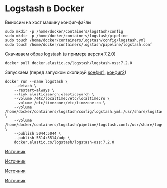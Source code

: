 # Logstash в Docker

Выносим на хост машину конфиг-файлы

    sudo mkdir -p /home/docker/containers/logstash/config
    sudo mkdir -p /home/docker/containers/logstash/pipeline
    sudo touch /home/docker/containers/logstash/config/logstash.yml
    sudo touch /home/docker/containers/logstash/pipeline/logstash.conf

Скачиваем образ logstash (в примере версия 7.2.0)

    docker pull docker.elastic.co/logstash/logstash-oss:7.2.0

Запускаем (перед запуском скопируй [конфиг1](https://github.com/chatlamin/ELK/blob/master/Docker-server/Logstash/config/logstash.yml), [конфиг2](https://github.com/chatlamin/ELK/blob/master/Docker-server/Logstash/pipeline/logstash.conf))

    docker run --name logstash \
        --detach \
        --restart=always \
        --link elasticsearch:elasticsearch \
        --volume /etc/localtime:/etc/localtime:ro \
        --volume /etc/timezone:/etc/timezone:ro \
        --volume /home/docker/containers/logstash/config/logstash.yml:/usr/share/logstash/config/logstash.yml \
        --volume /home/docker/containers/logstash/pipeline/logstash.conf:/usr/share/logstash/pipeline/logstash.conf \
        --publish 5044:5044 \
        --publish 5514:5514/udp \
        docker.elastic.co/logstash/logstash-oss:7.2.0

[Источник](https://github.com/deviantony/docker-elk/tree/master/logstash)

[Источник](https://github.com/elastic/stack-docker/blob/master/docker-compose.yml)

[Источник](https://github.com/elastic/logstash-docker/blob/master/build/logstash/config/logstash-oss.yml)

[Источник](https://github.com/elastic/logstash-docker/blob/master/build/logstash/config/pipelines.yml)
